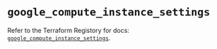 # `google_compute_instance_settings`

Refer to the Terraform Registory for docs: [`google_compute_instance_settings`](https://registry.terraform.io/providers/hashicorp/google-beta/5.10.0/docs/resources/google_compute_instance_settings).
